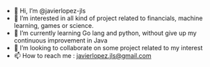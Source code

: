 - 👋 Hi, I’m @javierlopez-jls
- 👀 I’m interested in all kind of project related to financials, machine learning, games or science.
- 🌱 I’m currently learning Go lang and python, without give up my continuous improvement in Java
- 💞️ I’m looking to collaborate on some project related to my interest 
- 📫 How to reach me : javierlopez.jls@gmail.com

<!---
javierlopez-jls/javierlopez-jls is a ✨ special ✨ repository because its `README.md` (this file) appears on your GitHub profile.
You can click the Preview link to take a look at your changes.
--->
